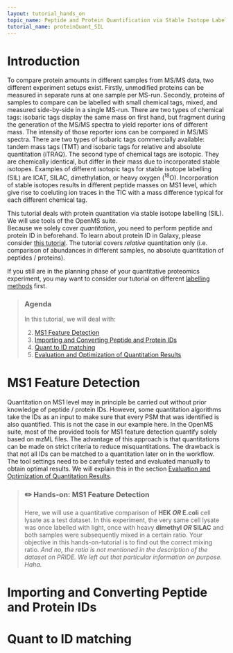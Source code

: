 ```yaml
---
layout: tutorial_hands_on
topic_name: Peptide and Protein Quantification via Stable Isotope Labelling (SIL)
tutorial_name: proteinQuant_SIL
---
```


# Introduction
To compare protein amounts in different samples from MS/MS data, two different experiment setups exist. Firstly, unmodified proteins can be measured in separate runs at one sample per MS-run. Secondly, proteins of samples to compare can be labelled with small chemical tags, mixed, and measured side-by-side in a single MS-run. 
There are two types of chemical tags: isobaric tags display the same mass on first hand, but fragment during the generation of the MS/MS spectra to yield reporter ions of different mass. The intensity of those reporter ions can be compared in MS/MS spectra. There are two types of isobaric tags commercially available: tandem mass tags (TMT) and isobaric tags for relative and absolute quantitation (iTRAQ). 
The second type of chemical tags are isotopic. They are chemically identical, but differ in their mass due to incorporated stable isotopes. Examples of different isotopic tags for stable isotope labelling (SIL) are ICAT, SILAC, dimethylation, or heavy oxygen (<sup>18</sup>O).
Incorporation of stable isotopes results in different peptide masses on MS1 level, which give rise to coeluting ion traces in the TIC with a mass difference typical for each different chemical tag.

This tutorial deals with protein quantitation via stable isotope labelling (SIL). We will use tools of the OpenMS suite.  
Because we solely cover *quantitation*, you need to perform peptide and protein ID in beforehand. To learn about protein ID in Galaxy, please consider [this tutorial](./proteinID_SG_PS.md).
The tutorial covers *relative* quantitation only (i.e. comparison of abundances in different samples, no absolute quantitation of peptides / proteins).

If you still are in the planning phase of your quantitative proteomics experiment, you may want to consider our tutorial on different [labelling methods](./labelfree-vs-labelled.md) first.

> ### Agenda
>
> In this tutorial, we will deal with:
>
> 2. [MS1 Feature Detection](#ms1-feature-detection)
> 1. [Importing and Converting Peptide and Protein IDs](#importing-ids)
> 3. [Quant to ID matching](#quant-to-id-matching)
> 4. [Evaluation and Optimization of Quantitation Results](#evaluation-and-optimization-of-quantitation-results)


# MS1 Feature Detection
Quantitation on MS1 level may in principle be carried out without prior knowledge of peptide / protein IDs. However, some quantitation algorithms take the IDs as an input to make sure that every PSM that was identified is also quantified. This is not the case in our example here. 
In the OpenMS suite, most of the provided tools for MS1 feature detection quantify solely based on mzML files. The advantage of this approach is that quantitations can be made on strict criteria to reduce misquantitations. The drawback is that not all IDs can be matched to a quantitation later on in the workflow. 
The tool settings need to be carefully tested and evaluated manually to obtain optimal results. We will explain this in the section [Evaluation and Optimization of Quantitation Results](#evaluation-and-optimization-of-quantitation-results). 

> ### :pencil2: Hands-on: MS1 Feature Detection
> 
> Here, we will use a quantitative comparison of **HEK _OR_ E.coli** cell lysate as a test dataset. In this experiment, the very same cell lysate was once labelled with light, once with heavy **dimethyl _OR_ SILAC** and both samples were subsequently mixed in a certain ratio. Your objective in this hands-on-tutorial is to find out the correct mixing ratio. *And no, the ratio is not mentioned in the description of the dataset on PRIDE. We left out that particular information on purpose. Haha.*
> 
> 

<a name="importing-ids"/></a>
# Importing and Converting Peptide and Protein IDs


# Quant to ID matching
